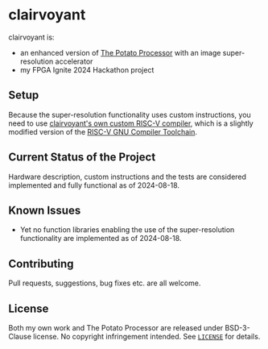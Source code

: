 # clairvoyant

clairvoyant is:

- an enhanced version of [The Potato Processor](https://github.com/skordal/potato) with an image super-resolution accelerator
- my FPGA Ignite 2024 Hackathon project

## Setup

Because the super-resolution functionality uses custom instructions, you need to use [clairvoyant's own custom RISC-V compiler](https://github.com/kagandikmen/clairvoyant-compiler), which is a slightly modified version of the [RISC-V GNU Compiler Toolchain](https://github.com/riscv-collab/riscv-gnu-toolchain).

## Current Status of the Project

Hardware description, custom instructions and the tests are considered implemented and fully functional as of 2024-08-18.

## Known Issues

- Yet no function libraries enabling the use of the super-resolution functionality are implemented as of 2024-08-18.

## Contributing

Pull requests, suggestions, bug fixes etc. are all welcome.

## License

Both my own work and The Potato Processor are released under BSD-3-Clause license. No copyright infringement intended. See [`LICENSE`](LICENSE) for details.

